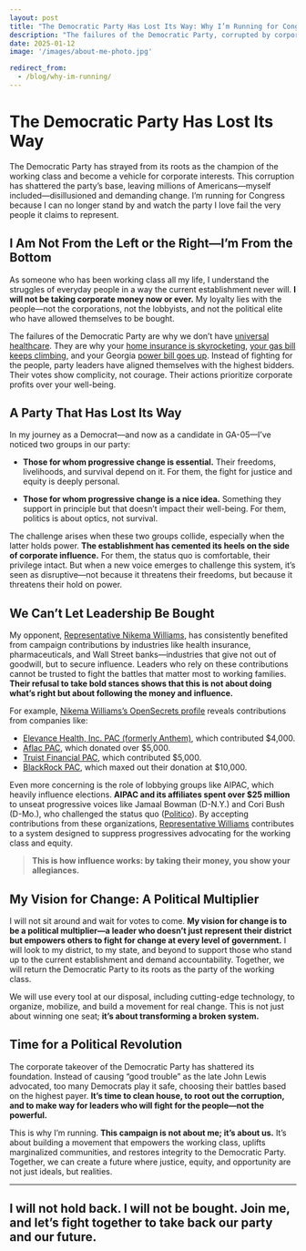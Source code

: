 ```yaml
---
layout: post
title: "The Democratic Party Has Lost Its Way: Why I’m Running for Congress"
description: "The failures of the Democratic Party, corrupted by corporate influence, have pushed me to fight for its return to its roots."
date: 2025-01-12
image: '/images/about-me-photo.jpg'

redirect_from:
  - /blog/why-im-running/
---
```


# The Democratic Party Has Lost Its Way

The Democratic Party has strayed from its roots as the champion of the working class and become a vehicle for corporate interests. This corruption has shattered the party’s base, leaving millions of Americans—myself included—disillusioned and demanding change. I’m running for Congress because I can no longer stand by and watch the party I love fail the very people it claims to represent.

## I Am Not From the Left or the Right—I’m From the Bottom

As someone who has been working class all my life, I understand the struggles of everyday people in a way the current establishment never will. **I will not be taking corporate money now or ever.** My loyalty lies with the people—not the corporations, not the lobbyists, and not the political elite who have allowed themselves to be bought.

The failures of the Democratic Party are why we don’t have [universal healthcare](https://www.fec.gov/data/receipts/?cycle=2024&data_type=processed&committee_id=C00752584&contributor_name=C00197228&two_year_transaction_period=2024&line_number=F3-11C). They are why your [home insurance is skyrocketing](https://www.fec.gov/data/receipts/?cycle=2024&data_type=processed&committee_id=C00752584&contributor_name=C00040253&two_year_transaction_period=2024&line_number=F3-11C), [your gas bill keeps climbing](https://www.fec.gov/data/receipts/?cycle=2024&data_type=processed&committee_id=C00752584&contributor_name=gas&two_year_transaction_period=2024&line_number=F3-11C), and your Georgia [power bill goes up](https://www.fec.gov/data/receipts/?cycle=2024&data_type=processed&committee_id=C00752584&contributor_name=C00119776&two_year_transaction_period=2024&line_number=F3-11C). Instead of fighting for the people, party leaders have aligned themselves with the highest bidders. Their votes show complicity, not courage. Their actions prioritize corporate profits over your well-being.

## A Party That Has Lost Its Way

In my journey as a Democrat—and now as a candidate in GA-05—I’ve noticed two groups in our party:

- **Those for whom progressive change is essential.** Their freedoms, livelihoods, and survival depend on it. For them, the fight for justice and equity is deeply personal.

- **Those for whom progressive change is a nice idea.** Something they support in principle but that doesn’t impact their well-being. For them, politics is about optics, not survival.

The challenge arises when these two groups collide, especially when the latter holds power. **The establishment has cemented its heels on the side of corporate influence.** For them, the status quo is comfortable, their privilege intact. But when a new voice emerges to challenge this system, it’s seen as disruptive—not because it threatens their freedoms, but because it threatens their hold on power.

## We Can’t Let Leadership Be Bought

My opponent, [Representative Nikema Williams](https://www.opensecrets.org/members-of-congress/nikema-williams/summary?cid=N00047361&cycle=CAREER), has consistently benefited from campaign contributions by industries like health insurance, pharmaceuticals, and Wall Street banks—industries that give not out of goodwill, but to secure influence. Leaders who rely on these contributions cannot be trusted to fight the battles that matter most to working families. **Their refusal to take bold stances shows that this is not about doing what’s right but about following the money and influence.**

For example, [Nikema Williams’s OpenSecrets profile](https://www.opensecrets.org/members-of-congress/nikema-williams/summary?cid=N00047361&cycle=CAREER) reveals contributions from companies like:

- [Elevance Health, Inc. PAC (formerly Anthem)](https://www.fec.gov/data/receipts/?cycle=2024&data_type=processed&committee_id=C00752584&contributor_name=C00197228&two_year_transaction_period=2024&line_number=F3-11C), which contributed $4,000.
- [Aflac PAC](https://www.fec.gov/data/receipts/?cycle=2024&data_type=processed&committee_id=C00752584&contributor_name=C00034157&two_year_transaction_period=2024&line_number=F3-11C), which donated over $5,000.
- [Truist Financial PAC](https://www.fec.gov/data/receipts/?cycle=2024&data_type=processed&committee_id=C00752584&contributor_name=C00386524&two_year_transaction_period=2024&line_number=F3-11C), which contributed $5,000.
- [BlackRock PAC](https://www.fec.gov/data/receipts/?cycle=2024&data_type=processed&committee_id=C00752584&contributor_name=C00479246&two_year_transaction_period=2024&line_number=F3-11C), which maxed out their donation at $10,000.

Even more concerning is the role of lobbying groups like AIPAC, which heavily influence elections. **AIPAC and its affiliates spent over $25 million** to unseat progressive voices like Jamaal Bowman (D-N.Y.) and Cori Bush (D-Mo.), who challenged the status quo ([Politico](https://www.politico.com/news/2024/08/13/progressives-aipac-elections-threat-00173709)). By accepting contributions from these organizations, [Representative Williams](https://www.opensecrets.org/members-of-congress/nikema-williams/summary?cid=N00047361&cycle=CAREER) contributes to a system designed to suppress progressives advocating for the working class and equity.

> **This is how influence works: by taking their money, you show your allegiances.**

## My Vision for Change: A Political Multiplier

I will not sit around and wait for votes to come. **My vision for change is to be a political multiplier—a leader who doesn’t just represent their district but empowers others to fight for change at every level of government.** I will look to my district, to my state, and beyond to support those who stand up to the current establishment and demand accountability. Together, we will return the Democratic Party to its roots as the party of the working class.

We will use every tool at our disposal, including cutting-edge technology, to organize, mobilize, and build a movement for real change. This is not just about winning one seat; **it’s about transforming a broken system.**

## Time for a Political Revolution

The corporate takeover of the Democratic Party has shattered its foundation. Instead of causing “good trouble” as the late John Lewis advocated, too many Democrats play it safe, choosing their battles based on the highest payer. **It’s time to clean house, to root out the corruption, and to make way for leaders who will fight for the people—not the powerful.**

This is why I’m running. **This campaign is not about me; it’s about us.** It’s about building a movement that empowers the working class, uplifts marginalized communities, and restores integrity to the Democratic Party. Together, we can create a future where justice, equity, and opportunity are not just ideals, but realities.

---

## **I will not hold back. I will not be bought. Join me, and let’s fight together to take back our party and our future.**